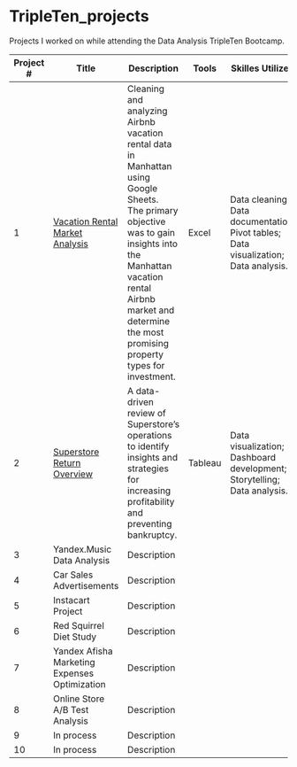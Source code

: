 # TripleTen_projects
Projects I worked on while attending the Data Analysis TripleTen Bootcamp.

| Project # | Title | Description | Tools | Skilles Utilized |
|-----------|-------------|----------------------------------------|------------|------------|
| 1  | [Vacation Rental Market Analysis](https://github.com/ravtsen/Vacation_rental_market_analyses.git) | Cleaning and analyzing Airbnb vacation rental data in Manhattan using Google Sheets.<br> The primary objective was to gain insights into the Manhattan vacation rental Airbnb market and determine the most promising property types for investment. | Excel | Data cleaning;<br> Data documentation;<br> Pivot tables;<br> Data visualization;<br> Data analysis.|
| 2  | [Superstore Return Overview](https://github.com/ravtsen/Superstore_return_overview.git) | A data-driven review of Superstore’s operations to identify insights and strategies for increasing profitability and preventing bankruptcy. | Tableau |  Data visualization;<br> Dashboard development;<br> Storytelling;<br> Data analysis. |
| 3  | Yandex.Music Data Analysis  | Description | 
| 4  | Car Sales Advertisements | Description | 
| 5  | Instacart Project | Description | 
| 6  | Red Squirrel Diet Study | Description | 
| 7  | Yandex Afisha Marketing Expenses Optimization | Description | 
| 8  | Online Store A/B Test Analysis | Description | 
| 9  | In process | Description | 
| 10 | In process | Description |
